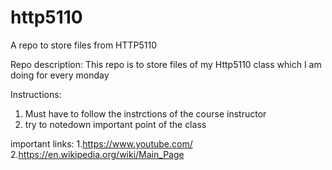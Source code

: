 # http5110
A repo to store files from HTTP5110

Repo description: This repo is to store files of my Http5110 class which I am doing for every monday

Instructions: 
1. Must have to follow the instrctions of the course instructor
2. try to notedown important point of the class

important links:
1.https://www.youtube.com/
2.https://en.wikipedia.org/wiki/Main_Page


